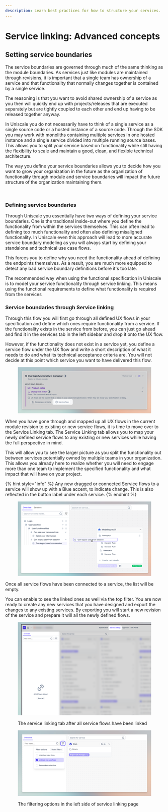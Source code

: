 ```yaml
---
description: Learn best practices for how to structure your services.
---
```


# Service linking: Advanced concepts

## Setting service boundaries

The service boundaries are governed through much of the same thinking as the module boundaries. As services just like modules are maintained through revisions, it is important that a single team has ownership of a service and that functionality that normally changes together is contained by a single service.&#x20;

The reasoning is that you want to avoid shared ownership of a service as you then will quickly end up with projects/releases that are executed separately but are tightly coupled to each other and end up having to be released together anyway.

In Uniscale you do not necessarily have to think of a single service as a single source code or a hosted instance of a source code. Through the SDK you may work with monoliths containing multiple services in one hosted instance and a single service divided into multiple running source bases. This allows you to split your service based on functionality while still having the flexibility to scale and maintain a good, clean, and flexible technical architecture.

The way you define your service boundaries allows you to decide how you want to grow your organization in the future as the organization of functionality through module and service boundaries will impact the future structure of the organization maintaining them.

<figure><img src="../../../.gitbook/assets/image (1).avif" alt=""><figcaption></figcaption></figure>

### Defining service boundaries

Through Uniscale you essentially have two ways of defining your service boundaries. One is the traditional inside-out where you define the functionality from within the services themselves. This can often lead to defining too much functionality and often also defining misaligned functionality. In Uniscale even this approach will lead to more accurate service boundary modeling as you will always start by defining your standalone and technical use case flows.&#x20;

This forces you to define why you need the functionality ahead of defining the endpoints themselves. As a result, you are much more equipped to detect any bad service boundary definitions before it's too late.

The recommended way when using the functional specification in Uniscale is to model your service functionality through service linking. This means using the functional requirements to define what functionality is required from the services



### Service boundaries through Service linking

Through this flow you will first go through all defined UX flows in your specification and define which ones require functionality from a service. If the functionality exists in the service from before, you can just go ahead and find it in the services tab in the left sidebar and drop it onto the UX flow.

However, if the functionality does not exist in a service yet, you define a service flow under the UX flow and write a short description of what it needs to do and what its technical acceptance criteria are. You will not decide at this point which service you want to have delivered this flow.

<figure><img src="../../../.gitbook/assets/image.png" alt=""><figcaption></figcaption></figure>

When you have gone through and mapped up all UX flows in the current module revision to existing or new service flows, it is time to move over to the Service Linking tab. The Service Linking tab allows you to map your newly defined service flows to any existing or new services while having the full perspective in mind.&#x20;

This will allow you to see the larger picture as you split the functionality out between services potentially owned by multiple teams in your organization. This allows you already here to realize whether you will need to engage more than one team to implement the specified functionality and what impact that will have on your project.

{% hint style="info" %}
Any new dragged or connected Service flows to a service will show up with a Blue accent, to indicate change. This is also reflected in the button label under each service.
{% endhint %}

<figure><img src="../../../.gitbook/assets/image (2).png" alt=""><figcaption></figcaption></figure>

Once all service flows have been connected to a service, the list will be empty.&#x20;

You can enable to see the linked ones as well via the top filter. You are now ready to create any new services that you have designed and export the changes to any existing services. By exporting you will start a new revision of the service and prepare it will all the newly defined flows.

<figure><img src="../../../.gitbook/assets/image (1).png" alt=""><figcaption><p>The service linking tab after all service flows have been linked</p></figcaption></figure>

<figure><img src="../../../.gitbook/assets/CleanShot 2024-04-26 at 13.25.30.png" alt=""><figcaption><p>The filtering options in the left side of service linking page</p></figcaption></figure>



